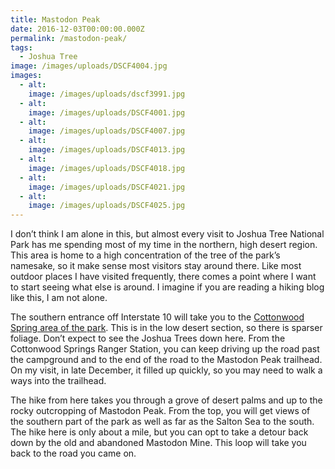 ```yaml
---
title: Mastodon Peak
date: 2016-12-03T00:00:00.000Z
permalink: /mastodon-peak/
tags:
  - Joshua Tree
image: /images/uploads/DSCF4004.jpg
images:
  - alt: 
    image: /images/uploads/dscf3991.jpg
  - alt: 
    image: /images/uploads/DSCF4001.jpg
  - alt: 
    image: /images/uploads/DSCF4007.jpg
  - alt:
    image: /images/uploads/DSCF4013.jpg
  - alt:
    image: /images/uploads/DSCF4018.jpg
  - alt:
    image: /images/uploads/DSCF4021.jpg
  - alt: 
    image: /images/uploads/DSCF4025.jpg
---
```

I don’t think I am alone in this, but almost every visit to Joshua Tree National Park has me spending most of my time in the northern, high desert region. This area is home to a high concentration of the tree of the park’s namesake, so it make sense most visitors stay around there. Like most outdoor places I have visited frequently, there comes a point where I want to start seeing what else is around. I imagine if you are reading a hiking blog like this, I am not alone.

The southern entrance off Interstate 10 will take you to the <a href="https://www.nps.gov/jotr/planyourvisit/cottonwood.htm">Cottonwood Spring area of the park</a>. This is in the low desert section, so there is sparser foliage. Don’t expect to see the Joshua Trees down here. From the Cottonwood Springs Ranger Station, you can keep driving up the road past the campground and to the end of the road to the Mastodon Peak trailhead. On my visit, in late December, it filled up quickly, so you may need to walk a ways into the trailhead.

The hike from here takes you through a grove of desert palms and up to the rocky outcropping of Mastodon Peak. From the top, you will get views of the southern part of the park as well as far as the Salton Sea to the south. The hike here is only about a mile, but you can opt to take a detour back down by the old and abandoned Mastodon Mine. This loop will take you back to the road you came on.



